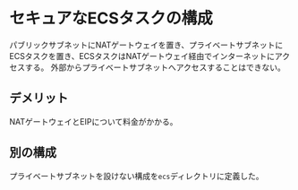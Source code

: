 # セキュアなECSタスクの構成
パブリックサブネットにNATゲートウェイを置き、プライベートサブネットにECSタスクを置き、ECSタスクはNATゲートウェイ経由でインターネットにアクセスする。
外部からプライベートサブネットへアクセスすることはできない。

## デメリット
NATゲートウェイとEIPについて料金がかかる。

## 別の構成
プライベートサブネットを設けない構成を`ecs`ディレクトリに定義した。